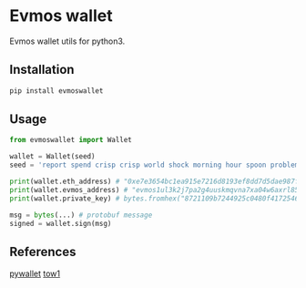 # Evmos wallet

Evmos wallet utils for python3.

## Installation

```sh
pip install evmoswallet
```

## Usage

```python
from evmoswallet import Wallet

wallet = Wallet(seed)
seed = 'report spend crisp crisp world shock morning hour spoon problem one hole program piano donkey width today view canoe clap brick bundle rose book'

print(wallet.eth_address) # "0xe7e3654bc1ea915e7216d8193ef8dd7d5dae987f"
print(wallet.evmos_address) # "evmos1ul3k2j7pa2g4uuskmqvna7xa04w6axrl85alz5"
print(wallet.private_key) # bytes.fromhex("8721109b7244925c0480f4172546b8b53dfe87845274070fbe8e6da739d1b813")

msg = bytes(...) # protobuf message
signed = wallet.sign(msg)
```

## References

[pywallet](https://github.com/ranaroussi/pywallet/)
[tow1](https://pypi.org/project/two1/)
